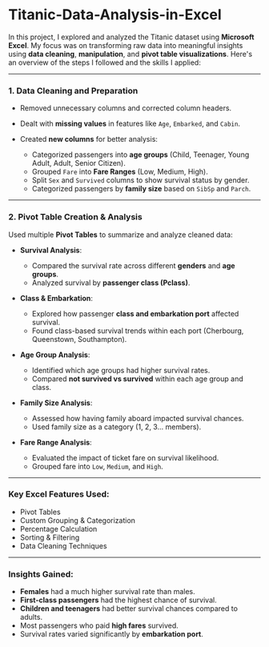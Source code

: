 # Titanic-Data-Analysis-in-Excel


In this project, I explored and analyzed the Titanic dataset using **Microsoft Excel**. My focus was on transforming raw data into meaningful insights using **data cleaning**, **manipulation**, and **pivot table visualizations**. Here's an overview of the steps I followed and the skills I applied:

---

###  1. Data Cleaning and Preparation

* Removed unnecessary columns and corrected column headers.
* Dealt with **missing values** in features like `Age`, `Embarked`, and `Cabin`.
* Created **new columns** for better analysis:

  * Categorized passengers into **age groups** (Child, Teenager, Young Adult, Adult, Senior Citizen).
  * Grouped `Fare` into **Fare Ranges** (Low, Medium, High).
  * Split `Sex` and `Survived` columns to show survival status by gender.
  * Categorized passengers by **family size** based on `SibSp` and `Parch`.

---

###  2. Pivot Table Creation & Analysis

Used multiple **Pivot Tables** to summarize and analyze cleaned data:

* **Survival Analysis**:

  * Compared the survival rate across different **genders** and **age groups**.
  * Analyzed survival by **passenger class (Pclass)**.

* **Class & Embarkation**:

  * Explored how passenger **class and embarkation port** affected survival.
  * Found class-based survival trends within each port (Cherbourg, Queenstown, Southampton).

* **Age Group Analysis**:

  * Identified which age groups had higher survival rates.
  * Compared **not survived vs survived** within each age group and class.

* **Family Size Analysis**:

  * Assessed how having family aboard impacted survival chances.
  * Used family size as a category (1, 2, 3... members).

* **Fare Range Analysis**:

  * Evaluated the impact of ticket fare on survival likelihood.
  * Grouped fare into `Low`, `Medium`, and `High`.

---

###  Key Excel Features Used:

* Pivot Tables
* Custom Grouping & Categorization
* Percentage Calculation
* Sorting & Filtering
* Data Cleaning Techniques

---

###  Insights Gained:

* **Females** had a much higher survival rate than males.
* **First-class passengers** had the highest chance of survival.
* **Children and teenagers** had better survival chances compared to adults.
* Most passengers who paid **high fares** survived.
* Survival rates varied significantly by **embarkation port**.

